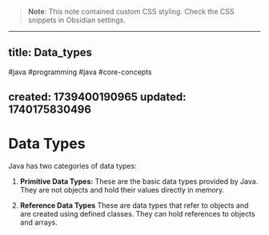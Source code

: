 
> **Note**: This note contained custom CSS styling. Check the CSS snippets in Obsidian settings.

---
title: Data_types
---

#java #programming #java #core-concepts

created: 1739400190965
updated: 1740175830496
---


<!--#region styles-->

<!--#endregion-->

# Data Types

Java has two categories of data types:

1. <b>Primitive Data Types:</b> These are the basic data types provided by Java. They are not objects and hold their values directly in memory.

2. <b>Reference Data Types</b> These are data types that refer to objects and are created using defined classes. They can hold references to objects and arrays.